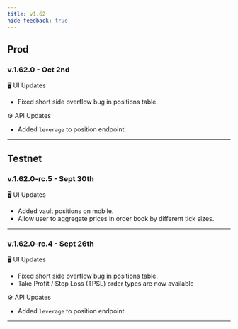 ```yaml
---
title: v1.62
hide-feedback: true
---
```


## Prod

### v.1.62.0 - Oct 2nd

🖥️  UI Updates

* Fixed short side overflow bug in positions table.

⚙️ API Updates

* Added `leverage` to position endpoint.

***

## Testnet

### v.1.62.0-rc.5 - Sept 30th

🖥️  UI Updates

* Added vault positions on mobile.
* Allow user to aggregate prices in order book by different tick sizes.

***

### v.1.62.0-rc.4 - Sept 26th

🖥️  UI Updates

* Fixed short side overflow bug in positions table.
* Take Profit / Stop Loss (TPSL) order types are now available

⚙️ API Updates

* Added `leverage` to position endpoint.

***

